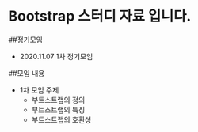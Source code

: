 # Bootstrap 스터디 자료 입니다.


##정기모임
  + 2020.11.07 1차 정기모임
  
##모임 내용
  + 1차 모임 주제
    + 부트스트랩의 정의
    + 부트스트랩의 특징
    + 부트스트랩의 호환성
